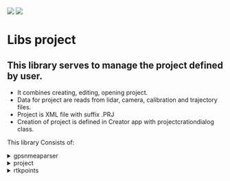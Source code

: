 <!-- PROJECT LOGO -->
<br />
<div align="left">
<img src="https://github.com/dekdekan/lidaretto-desktop/blob/completeRefactor_change_cuts/README_images/logo_black.svg#gh-light-mode-only">
<img src="https://github.com/dekdekan/lidaretto-desktop/blob/completeRefactor_change_cuts/README_images/logo_white.svg#gh-dark-mode-only">
</div>
  <h1 align="left">Libs project</h1>

## This library serves to manage the project defined by user.
 - It combines creating, editing, opening project.
 - Data for project are reads from lidar, camera, calibration and trajectory files.
 - Project is XML file with suffix .PRJ
 - Creation of project is defined in Creator app with projectcrationdialog class.
 
This library Consists of:

<!-- //////////////////////////////////////////////////////////////////////////////////////////////////////////////////////////////////////////////////////// -->

<details><summary>gpsnmeaparser</summary>
<p>

## gpsnmeaparser is class using for parsing GNSS Logs, specifically GGA and RMC logs.
  ### Getting Started
1. To start, simply create object of this class and then you can use corresponding methods.
2. You can also create and init object of this class by using conscructor:
```js
  gpsNMEAparser();
```
&emsp;Or:
```js
  gpsNMEAparser(std::string GGASentence,std::string RMCSentence)
```  
  
  **GGA sentence looks like as follow**:
  <img src="https://github.com/AlexPoltak/vrs_cvicenie_3/blob/main/Src/GPGGA.png">
  
1. To check whether some GGA sentence is valid use **isValidGGA** on object:
  
    - Returns true when sentence is valid GGA sentence, else returns false
```js
  bool isValidGGA(const std::string GGASentence)
```
2. To set class values parsed from GGA sentence use:

```js
  void setValuesGGA(std::string GGA)
```
  <br>
  
  **RMC sentence looks like as follow**:
  <img src="https://github.com/AlexPoltak/vrs_cvicenie_3/blob/main/Src/GPMRCAsset%201.png">
  
1. To check whether some RMC sentence is valid use **isValidRMC** on object:
  
    - Returns true when sentence is valid RMC sentence, else returns false
```js
  bool isValidRMC(const std::string RMCSentence)
```
2. To set class values parsed from RMC sentence use:

```js
  void setValuesRMC(const std::string RMCSentence)
```
  
---  
  
</p>
</details>


<!-- //////////////////////////////////////////////////////////////////////////////////////////////////////////////////////////////////////////////////////// -->

<details><summary>project</summary>
<p>

#### This class serves for manipulating with project that are created by user. Creation is done in the creator app(by projectcreationdialog class) where user have to load trajectory, lidar and calibration file(That files are required for project creation). Optionally user can load camera file, if were obtained.
Based on these files is created project thanks to which user can interact with all basic stuff(Trajectory displaying, selection, showing informations, profiles generation and more).Most of operations with project are used in creator app(in corresponding classes)

  ### Getting Started
  
1. For access to all methods first create object of this class:
  
    - `c_qualityType` - quality indicator displayed on trajectory:&emsp;0 - position<br>     &emsp;&emsp;&emsp;&emsp;&emsp;&emsp;&emsp;&emsp;&emsp;&emsp;&emsp;&emsp;&emsp;&emsp;&emsp;&emsp;&emsp;&emsp;&emsp;&emsp;&emsp;&emsp;&emsp;&emsp;&emsp;&emsp;&nbsp;
1 - heading<br>
&emsp;&emsp;&emsp;&emsp;&emsp;&emsp;&emsp;&emsp;&emsp;&emsp;&emsp;&emsp;&emsp;&emsp;&emsp;&emsp;&emsp;&emsp;&emsp;&emsp;&emsp;&emsp;&emsp;&emsp;&emsp;&emsp;&nbsp;
2 - PDOP<br>     &emsp;&emsp;&emsp;&emsp;&emsp;&emsp;&emsp;&emsp;&emsp;&emsp;&emsp;&emsp;&emsp;&emsp;&emsp;&emsp;&emsp;&emsp;&emsp;&emsp;&emsp;&emsp;&emsp;&emsp;&emsp;&emsp;&nbsp;
3 - speed
    - `c_stdprecision` - maximum precision of position 
    - `c_minstdprecision` - minimum precision of position 
    - `c_stdprecisionHeading` - maximum heading precision
    - `c_minstdprecisionHeading` - minimum heading precision
    - `c_minPDOP` - disable/enable calculation
    - `c_maxPDOP` - disable/enable calculation
    - `c_minSpeed` - minimum speed precision
    - `c_maxSpeed` - maximum speed precision
    - `c_smartfilter` - whether smart filter is enabled(remove scans while standing)
    - `c_speedfilter` - whether speed filter is enabled
    - `c_speedfilterThreshold` - speed threshold for speed filter
  
> All this input parameters user can change in tab settings.(It is done by minmaxprecisiondialog class in creator app)
 ```js
    std::shared_ptr<Project> nameOfProjectObject=std::make_shared<Project>( int c_qualityType, double c_stdprecision, double c_minstdprecision, double c_stdprecisionHeading, double c_minstdprecisionHeading,double c_minPDOP, double c_maxPDOP,double c_minSpeed, double c_maxSpeed, bool c_smartfilter, bool c_speedfilter, double c_speedfilterThreshold)
  ``` 
  
2. If you want to clear project values based on which informations are displayed in UI,  use:
  
```js
  void Project::clearProject()
```    
<details><summary>&emsp;&emsp; Some required step to create project </summary>  <!--////////////////////////////////////////////////////////////////////// --></br>

1. Setting project path that contains project file name(to this file will be stored project values after saving)
```js
  void Project::setProjectFilename(QString newProjectFile)
``` 
<br>
  
2. Setting trajectory file path:
```js
  void Project::setTrajectoryFilename(QString newTrajectoryFile)
```  
 
<br>
  
3. Setting lidar file path:
      
     - `index` - ID of lidar
    
```js
  void Project::setLidarFilename(QString newLidarFile,int index)
```  
  
<br>  
  
4. Setting path to calibration file:
```js
  void Project::setCalibrationFilename(QString newCalibrationFile)
```  
  
<br> 
  
5. Setting calibration values from calibration file:
  
 > It returns true when everything was set correctly, else returns false
  
```js
  bool Project::setCoreConfigurationFromCalibrationFile(const char *filename)
```  
  
<br>  
  
6. Preparing needed structure that holds all lidar and camera devices info:
  
 > It is used after setting the calibration file
     
```js
  void Project::initDevices()
```  
  
---   
  
</details>

<details><summary>&emsp;&emsp; Some other methods to initialize the project </summary>  <!--////////////////////////////////////////////////////////////////////// --></br>

1. Setting path to camera files:

     - `newCameraFile` - path to files
     
     -  | VideoType     | 
        | :-------------| 
        | garmin_virb   |
        | labpano       | 
        | gopro         | 
        | sony          |
  
```js
  void Project::setCameraFilename(QString newCameraFile,VideoType type)
```    
  
<br>  
  
2. To check whether path to given camera(video,images) files is correct(whether directory contains relevant files) use:

```js
  int checkWhetherCameraPathCorrect(QString path,Project::VideoType videotype);
```  

<br>  
  
3. To set description from user about project use:
  
```js
  void setProjectDescription(std::string descr)
```  
  
 <br> 
  
4. You can save this description also to file by:

```js
  void saveDescriptionToFile(std::string path)
```  
  
```diff
- Most of the previous methods you can see in creator app, specificaly in projectcrationdialog class. This dialog box show up when the user selects option to create new project.
```

---   
  
</details>


<details><summary>&emsp;&emsp; Saving and opening/reading project </summary>  <!--////////////////////////////////////////////////////////////////////// --></br>

1. When the required steps have been taken or some modification in project have been made, to save project with all values use **saveProjectFile** method. Project will be saved to XML file with .PRJ sufix.

```js
  void Project::saveProjectFile()
```  
  
> This method contains method **saveProjectFileToXml**, that saves all project values to XML file.

<br>  
  
2. To open project file and read all values from it use:

    - `filename` - path to project file

```js
  ProjectOpeningStatus Project::openProjectFromFile(QString fileName)
```  
 
> This method contains method **readProjectFileFromXml**(new project version),**readProjectFile**(old project version) that serves to parse all values from lidar, calibration,trajectory and camera files and assigns all needed variables from them.

<br>  
  
3. To check whether given file is XML file use:
  
```js
  bool Project::isProjectFileXML(QString fileName)
```  

<br>
  
4. To get name of current opened project use:
  
```js
  QString Project::getProjectFilename()
```  
 
<br>  
   
5. To get registry name of current opened project (it is used to add project to recent projects and so on) call:
  
```js
  QString Project::getRegistryEntryNameOfProject()
``` 
 
---   
  
</details>

<details><summary>&emsp;&emsp; Manipulating with trajectory/lidar frames/points </summary>  <!--////////////////////////////////////////////////////////////////////// --></br>

####  Frames
    
1. This returns indexes of **trajectory frames** that are selected(has state=2) - trajectory frames that user selects in selection mode :
  
```js
  std::vector<int> Project::getSelectedFrames()
```  
<br>
  
2. This returns indexes of **lidar frames**, based on trajectory selections (where state=2) :
  
      - `index` - lidar ID

```js
  std::vector<int> Project::getSelectedFramesForLidarDevice(int index)
```  
<br>

3. To get index of **frame from lidar**(with given ID) which is placed at given trajectory position use:
  
      - `whichTrajectoryPoint` - ID of trajectory point at which the ID of lidar frame should be returned
      - `whichLidar` - lidar ID

```js
  int Project::getLidarFrameFromTrajectoryRelationInfo(int whichTrajectoryPoint, int whichLidar)
```    
  
<br>

4. To obtain **lidar frames** indexes based on given trajectory indexes and lidar ID use **getSelectedFilteredFramesForLidarDevice**:
 &emsp;If there are some missing trajectory indexes in input, the space in corresponding lidar frames indexes will be filled in return.

    - `preselected` - IDs of trajectory points at which the IDs of lidar frame should be returned
    - `index` - lidar ID

```js
  std::vector<int>  Project::getSelectedFilteredFramesForLidarDevice(std::vector<int> &preselected,int index)
``` 

<br>

5. To get lidar frame structure use:

    - `whichLidar` - ID of lidar whose frame will be returned
    - `localfile` - lidar file in which the frame will be searched
    - `index` - index of frame, which should be returned
    - `lidToFrame` - lidar transformation
    - `restriction` - restriction to add some points to frame

> It is used for export in pointcloudExporter class

```js
  BaseFrame Project::getLidarFrameFromLidar(int whichLidar,std::ifstream &localfile,int index,CLidarToFrameTrans *lidToFrame,laserFrameRestrictionBase *restriction,int &openedFileID,int colormodel ,double minIntensityColor,double maxIntensityColor )
``` 
<br>

6. To save/get selected frames(selected by user in selection mode) to/from file for access in another app use:
&emsp; &emsp;To save use:
```js
  bool saveProjectSelectionToXml();
```  
> Method returns true when saving was successful, else returns false

&emsp; &emsp;To get selected frames from saved file use:
```js
  std::vector<int> Project::getSelectionFromXml()
```  
> Method returns IDs of selected frames

<br>

7. To clear selection of trajectory(changing value of all trajectory states to state=0) call:
```js
  void Project::clearTrajectorySelection()
```
<br>

8. To receive relational vector between lidar frames and trajectory use:
```js
  std::vector<FrameData>& Project::getFramesTrajectoryRelationsInfoAsReference()
``` 
   &emsp; To get reference on this relational vector call:
```js
  std::vector<FrameData>* Project::getFramesTrajectoryRelationsInfoAsPointer()
``` 
<br>

9. To fill/get trajectory frames structure(info about selected frames and so on) call **getTrajectoryRealtionInfoPtr()**. It is used for undostack operations and for some visualizations on map...:
  
&emsp; &emsp;To get this structure use:

```js
  std::shared_ptr<std::vector<framesTrajectoryRelationsInfoStruct>> getTrajectoryRealtionInfoPtr()
```

&emsp; &emsp;To fill this structure use:

```js
  void Project::fillFramesTrajectoryRelationsInfo(int trajectoryType)
```

```diff  
 - It is generated/filled with **trajectoryTransformation** vector that is prepared by trajectory reader in reading methods for opening project
```

<br>

10. To obtain trajectory transformations vector, that is prepared by trajectory reader in reading methods for opening project, call:
  
     - `withModification` - when is true and some modification by fit points are done, the modified trajectory transformations will be returned

```js
  std::vector<Transformation> &getTrajectoryTransformation(bool withModification=false)
```
   &emsp; To get zero(first) transformation from this vector use:
  
```js
  const Transformation &getZeroPositionFromTransformation()
```
   &emsp; To get length of transformation vector(length of trajectory) use method **getTrajectoryLength**. It is used in Graph making:

```js
  int getTrajectoryLength()
```
<br>

#### Points

1. To find the point that is at given distance before the point with given ID use:

    - `fromWhichpoint` - ID of trajectory point(in framesTrajectoryRelationsInfo structure) from which the point before it is searched.
    - `dist` - distance from "fromWhichpoint" point
 
> It returns transformation ID of point that is at given distance

```js
  int Project::findPointTrajectoryInDistBefore(int fromWhichpoint, double dist)
```
<br>

2. To find the point that is at given distance after the point with given ID use:

    - `fromWhichpoint` - ID of trajectory point(in framesTrajectoryRelationsInfo structure) from which the point behind it is searched.
    - `dist` - distance from "fromWhichpoint" point

> It returns transformation ID of point that is at given distance

```js
  int Project::findPointTrajectoryInDistAfter(int fromWhichpoint, double dist)
```

<br>

3. To find out the distance between two trajectory points use method:

    - `first` - ID of first trajectory point(in framesTrajectoryRelationsInfo structure)
    - `second` - ID of second trajectory point(in framesTrajectoryRelationsInfo structure)

```js
  double Project::findDistBetweenTrajectoryPoints(int first, int second)
```

--- 

</details>
  
  
<details><summary>&emsp;&emsp; Wrappers for trajectory matters(inertial explorer filereader)  </summary>  <!--////////////////////////////////////////////////////////////////////// --></br>
  
1. To generate transformations for trajectory call **traj_generateTransformation**. It is used in projectcreationdialog class.
  
```js
  void Project::traj_generateTransformation()
```   
 
<br> 
  
2. To read trajectory file and inits values for trajectory reader class(inertialExplorerFileReader) call **traj_readTrajectoryFromFile**. It is used in projectcreationdialog class and in project reading methods.
  
```js
  int Project::traj_readTrajectoryFromFile(QString rawTrajFile)
```     
  
<br> 
 
3. To inits relational vector between lidar data and trajectory file use **traj_initFileWithTransformations**. It is used in projectcreationdialog class.
  
```js
  void Project::traj_initFileWithTransformations(int index)
```
<br>

4. To obtain trajectory constrains use **traj_getFileConstrains**. It is used in projectcreationdialog class.
  
```js
  void Project::traj_getFileConstrains(InertialExplorerBoxData &constrains)
```

--- 

</details>
  
<details><summary>&emsp;&emsp; Creating and manipulating with line cutting segment and relevant zones </summary>  <!--////////////////////////////////////////////////////////////////////// --></br>

  It is displayed in profile mode on map(creator app), when user clicks somewhere on trajectory. Based on this line segment(frames that are inside) is generated pointcloud to display in profiles.:

#### Line cut segment
Line cut segment variable holds points that defines itself:

| Range from                        | Range to                         |      | definition          |
| :-------------                    | :-------------                   |------| :-------------      | 
| lineCutSegment->cutRectangle[0]   |                                  |      | center of line( where user clicked on trajectory)     | 
| lineCutSegment->cutRectangle[1]   | lineCutSegment->cutRectangle[4]  |      | perimeter points of line that indicates width of XY projection-aerial view    |
| lineCutSegment->cutRectangle[5]   | lineCutSegment->cutRectangle[8]  |      | perimeter points of line that indicates width of ZX projection-cut view  |
| lineCutSegment->cutRectangle[9]   | lineCutSegment->cutRectangle[12] |      | perimeter points of line that indicates sideway cut       | 
  
  
1. To prepare line cut segment points use method getPerpendicularLineSegmentAtTrajectory(). Line segment is generated perpendicular to given trajectory place.

      - `trajectoryID` - ID of trajectory point to which the points of perpendicular line segment are calculated
      - `segmentLength` - length of line segment(defined by user)
      - `segmentWidth` - width of XY projection-aerial view(defined by user)
      - `cutWidth` - width of cut (width of ZX projection-cut view defined by user)
  
```js
  std::vector<QPointF> Project::getPerpendicularLineSegmentAtTrajectory(int trajectoryID, double segmentLength,double segmentWidth,double cutWidth)
```    
  
```diff
- Points of this line cut segment and more visual parameter you can get by method getParamsForMapStruct()
```
  
<br>  
  
2. To obtain IDs of trajectory for prepared line segment use method **getFramesForPerpendicularLineSegment**. Based on this IDs is generated pointcloud for projections in creator app:

      - `limits` - limits of line segment(you can use return value from method **getPerpendicularLineSegmentAtTrajectory**)
      - `selectedId` - ID of trajectory where line segment is created
      - `segmentWidth` - width of XY projection-aerial view( set by user)

```js
  std::vector<int> Project::getFramesForPerpendicularLineSegment(std::vector<QPointF> limits,int selectedId,double segmentWidth)
```  
  
<br>  
  
3. To prepare line cut segment for sideway view(ZY projection) use:

      - `cx` - X position of sideway cutting line center
      - `cy` - Y position of sideway cutting line center
      - `rx` - direction vector of sideway cutting line
      - `ry` - direction vector of sideway cutting line

```js
  std::vector<pcl::PointXYZRGB> Project::getPerpedicularLineSegmentForSidewayCut(double cx,double cy, double rx,double ry,int trajectoryID,int rtkID, double segmentLength,double segmentWidth,double cutWidth)

```  
 > It returns points of prepared line segment in order:<br>
    - [0] center point of cutting line<br>
    - [1] right centered point of cut(on right side of trajectory)<br>
    - [2] left centered point of cut(on left side of trajectory)
  
<br>  
  
 4. To clear line cut segment variable that holds zones and points of cutting lines use **clearLineCut** method.
  
```js
  void clearLineCut()
```  

#### Zones
1. To get number of zones in current prepared line cut segment, use:
  
 ```js
  int getLineCutSegmentZonesCount()
``` 
<br>  
  
2. To get angle between zones of points in prepared cutting line segment call:
  
      - `firstZone` - ID of some zone in cutting line segment
      - `secondZone` - ID of another zone in cutting line segment

> Returns angle in radians. It is used in correction to shift zone in chosen angle.
```js
  double Project::getAngleBetweenLineCutSegmentZones(int firstZone, int secondZone)
```  
  
<br>  
  
3. To get GPS timestamp for given zone in prepared cutting line segment use:

      - `i` - ID of zone in cutting line segment

```js
  double Project::getTimeOfLineCutSegmentZone(int i)
```  

<br>

4. To receive trajectory ID for given zone of prepared line cut segment use:
  
      - `i` - ID of zone in cutting line segment

```js
  int Project::getTrajectoryIDOfLineCutSegmentZone(int i)
```  
 
--- 

</details>
  
  
<details><summary>&emsp;&emsp; Methods for creating and manipulating with corrections of pointcloud </summary>  <!--////////////////////////////////////////////////////////////////////// --></br>

  In profile mode user can click somewhere on trajectory and make corrections there in a few steps. Firstly user can measure in profile views with measurement tool(measurement button in menu among profile views), where pointcloud should be corrected. After measurement, user can create correction by pressing FIT button that is next to the measurement tool button.
  
1. To add fit point use method **addFitPoint**.  It is point(with correction structure) on trajectory, where user wants to create correction. Correction structure holds user measurements, trajectory time and so on:

      - `positionID` - ID of trajectory position where correction should be made
      - `correctioninfo` -  correction info structure that will be added
      - `nearestPosible` - treshold to add fitpoint. If given fit point is closer to some existing fitpoint than this value,then this fitpoint will not be added.
      - `connectedDistance` - how far trajectory points can be from each other to be connected to same correction.
      - `fadeDistance` - how far end points should be from relevant fit point

> Returns true when fitpoint was added, else returns false.

```js
  bool Project::addFitPoint(int positionID, FITpointCorection correctioninfo,double nearestPosible,double connectedDistance,double fadeDistance)
```  

<br>

2. To modify existing fitpoint use:
  
      - `positionID` - ID of trajectory position where correction should be modified
      - `correctioninfo` -  correction info structure that will replace the previous one
      - `nearestPosible` - it is not used there
      - `connectedDistance` - how far trajectory points can be from each other to be connected to same correction.
      - `fadeDistance` - how far end points should be from relevant fit point

> When point for modification does not exist, the new one will be added.

```js
  bool Project::modifyFitPoint(int positionID, FITpointCorection correctioninfo,double nearestPosible,double connectedDistance,double fadeDistance)
```   
 
<br> 
 
3. To add end points(where corrections on trajectory will end) for each fit point use:
  
      - `connectedDistance` - how far trajectory points can be from each other to be connected to same correction.
      - `fadeDistance` - how far end points should be from relevant fit point
  
> - If distance between neighboring fitpoints is lower than connectedDistance, existing end points will be shifted.<br>
> - If distance between neighboring fitpoints is higher than connectedDistance, new end points will be added<br>
>  - Endpoints in fitpoints std::map variable have for distinctions negative value of trajectory ID. Therefore, when you want to access to trajectory by ID use absolut value of this map key.
  

```js
  void Project::addEndPointsToFitCorrections(double connectedDistance,double fadeDistance)
```    
<br>

4. To calculate and apply corrections based on added fitpoints use:
  
      - `connectedDistance` - how far trajectory points can be from each other to be connected to same correction.
      - `holdDistance` - if fit points are not connected, how far to hold the correction value
      - `fadeDistance` - how far end points should be from relevant fit point
  
> This prepare **modifiedtrajectoryTransformation** variable which can be obtained by method **getTrajectoryTransformation** described in section ** Manipulating with trajectory, lidar frames**:
  
```js
  void Project::calcCorrectionFromFitPoints(double connectedDistance,double holdDistance,double fadeDistance)
```   
  
<br>  
  
5. To find out whether corrections were created use:
  
> It returns true when some corrections were created, else returns false  
```js
  bool correctionExists()
```  

<br>
  
6. To get reference of created fitpoints for access to them use:
  
```js
  std::shared_ptr<std::map<int,FITpointCorection>> Project::getFitpointsAsReference()
```  

<br>

7. To save all crated correction fit points for future reconstruction of corrections use:
  
```js
  bool Project::saveFitPoints()
```  
<br>
  
8. To load saved fitpoints for reconstruction of created corrections call>
  
> It returns true when fitpoints were loaded, false when loading of fitpoint file was incorrect 
  
```js
  bool Project::loadFitPoints()
``` 
  
<br>  
  
9. To obtain calculated trajectory corrections for zone in prepared cutting line segment use:
  
      - `holdDistance` - ID of zone in prepared cutting line segment
  
> Creating and manipulating with cutting line segment is described in section **Creating and manipulating with line cutting segment**
  
```js
  correction Project::getTrajectoryCorrectionForZone(int i)
``` 
  
 ---  
  
</details>


  
<details><summary>&emsp;&emsp; Manipulating with visual parameters (contains filters and auxliary methods that can be used) </summary>  <!--////////////////////////////////////////////////////////////////////// --></br>

#### User can change visual parameters in settings tab

```diff
- Most of this visual parameters are described in object creation method of this class.
```

1. These visual parameters, cutting line segment and more you can obtain in structure by method **getParamsForMapStruct**:

> This structure is used in mymapcontrol class to draw trajectory, line cutting segment and other stuff on map.

```js
  ParametersForMapInteraction Project::getParamsForMapStruct()
``` 
 <br> 
 
2. To get value of specific visual parameter use:

```js
  {return type} Project::getVisualParameter{name of paramter}()
``` 
  
  <br> 
  
3. To set value of specific visual parameter use:

```js
  void setVisualParameter{name of parameter}(value)
``` 
  
  <br> 
  
4. For obtaining whether shake filter is enabled use:

```js
  bool getUseShakeFilter()
``` 
  
&emsp; &emsp;To set it use:
```js
  void setUseShakeFilter(bool usefilt)
```  
 
 <br> 
 
5. This sets prepared quality parameter to framesTrajectoryRelationsInfo structure. (It is used for coloring the trajectory by quality type in mymapcontrol class).

  
```js
  void Project::setVisualQualityParameter()
```
```diff
- Use setVisualQualityParameter method when quality parameter was changed
```

<br> 

6. To use trajectory disabling based on filters in usage use:
```js
  void Project::setTrajectoryDisabling()
```

&emsp;It contains **disableTrajectoryPartsByDiff** method that represents shake filter:<br> 
&emsp;&emsp;    - `secAfter` - seconds after problem point. 

> Points that are in given time(secAfter input) from problem point, will be also disabled.

```js
void Project::disableTrajectoryPartsByDiff(int secAfter)
```

<br> 
   
7. To clear all trajectory disabling use:
```js
  void Project::clearTrajectoryDisabling()
```

<br>

8. To get indexes of lidar lines based on preset value call:
  
    - `whichlidar` - ID of lidar
    -   | whichlines    | 
        | :-------------| 
        | All           |
        | Central       | 
        | EverySecond   | 
        | HighRes       |
        | UltraHighRes  |

```js
  std::vector<int> Project::getUnusedLaserLinesForLidar(int whichlidar, BaseLidarReader::LidarLinesPresets whichlines)
```     

--- 

</details>
  
  
  
<details><summary>&emsp;&emsp; Manipulating with transformations, rotations and time offsets of/between devices(lidar, camera, body) </summary>  <!--////////////////////////////////////////////////////////////////////// --></br>

#### Transformations
1. Transformation of lidar device:<br>
  To set this transformation:
```js
  void Project::setLidarTransformation(Transformation newTransform, int lidarIndex, double gain)
```  
&emsp; &emsp;To get this transformation:
```js
  Transformation Project::getLidarTransformation(int lidarIndex, double gain)
```   
 <br> 
 
2. Transformation of camera device:<br>
  To set this transformation:
```js
  void Project::setCameraTransformation(Transformation newTransform, int cameraIndex, double gain)
```  
&emsp; &emsp;To get this transformation:
```js
  Transformation Project::getCameraTransformation(int cameraIndex, double gain)
```   
   
 <br> 
 
3. Transformation between lidar and IMU:<br>
  To set this transformation use:

```js
  void Project::setTransformationLidar_IMU(Transformation newTransform, int lidarIndex, double gain)
```  
&emsp; &emsp;To get this transformation use:
```js
  Transformation Project::getTransformationLidar_IMU(int lidarIndex,double gain)
```  
&emsp; &emsp;To clear this transformation use:
```js
  void Project::clearTransformationLidar_IMU(int lidarIndex)
```  
<br> 

4. Transformation between camera and IMU:<br>
  To get this transformation use:
```js
  Transformation Project::getTransformationCamera_IMU(int cameraIndex)
```  
 <br> 
 
5. Transformation between IMU and vehicle(what the devices are connected to):
```js
  Transformation Project::getTransformationIMU_Vehicle()
```  
<br> 

6. To obtain transformation ID of given frame for given lidar use:
    - `whichDevice` - ID of lidar
    - `whichFrame` - ID of frame for which the ID of transformation should be returned
   
> It is used in pointcloudexporter class
  
```js
  int Project::getTransformationPostionOfDeviceFrame(int whichDevice, int whichFrame)
```   
<br>   
  
7. To obtain transformation ID of given frame for given camera use:
    - `whichDevice` - ID of camera
    - `whichFrame` - ID of frame for which the ID of transformation should be returned

> It is used in pointcloudexporter class

```js
  int Project::getTransformationPostionOfDeviceFrame(int whichDevice, int whichFrame)
```   
#### Rotations

1. Rotation  between IMU and vehicle(what the devices are connected to):
  To get this transformation use:
```js
  Transformation Project::getIMUtoVehicleRotation()
```  
  <br> 
  
2. Rotation of lidar device:
  To get this rotation:
```js
  double Project::getLidarRotation(int lidarIndex)
```   
 <br> 

3. Rotation of camera device:<br>
  To set this rotation:
```js
  void Project::setCameraRotation(int cameraIndex,double rotation)
```  
&emsp; &emsp;To get this rotation:
```js
  double Project::getCameraRotation(int cameraIndex)
```   

 <br> 

4. To get boresight rotation use :
```js
  Transformation Project::getBoresightRotation()
``` 
#### Time offsets

1. Time offset of lidar device:<br>
  To get this offset:
```js
  double getLidarTimeOffset(int lidarIndex)
```   

 <br> 

2. Time offset of camera device:<br>
  To set this offset:
```js
  void setCameraTimeOffset(int cameraIndex,double newOffset);
```  
&emsp; &emsp;To get this offset:
```js
  double getCameraTimeOffset(int cameraIndex);
```   

--- 

</details>
  
<details><summary>&emsp;&emsp; Adding RTK points </summary>  <!--////////////////////////////////////////////////////////////////////// --></br>

```diff
- This methods serves to add RTK points, when user load them, to project file.
- Loading of RTK points is done in CreatorMainWindow class speciffically by AddRtkPointDialog widget class
- Manipulating with RTK points and making some corrections by them is done in class rtkpoints also described in this README.
```

1. To add/prepare RTK point to RTK vector variable use:

> This is used in **reconstructProfile method** to reconstruct profiles from fitpoint that user choosed. Fitpoint is there added to RTK point vector.

```js
  void addRTKpoint(RtkPoint newPoint);
```   
<br>

2. This saves all RTK points(previous added RTK points with appended input RTK points) to project file :

    - `pointsToAdd` - These points will be appended to RTK vector

```js
  void Project::addRTKpoint(std::shared_ptr<std::vector<RtkPoint>> pointsToAdd)
```   
<br>

3. To filter given RTK by trajectory boundaries use:

    - `pointsToFilter` - RTK Points to filter. These vector after filtering will hold only RTK points inside the boundaries

> This method returns number of filtered RTK points

```js
  int Project::filterRTKpointsByProjectBoundaries(std::shared_ptr<std::vector<RtkPoint>> pointsToFilter)
```   
<br>

4. To get reference of prepared/loaded RTK points vector use:
```js
  std::shared_ptr<std::vector<RtkPoint>> Project::getRTKpointsAsReference()
```   

<br>

5. To clear vector that holds RTK points use:
```js
  void Project::clearRtkPoints()
```   
  
--- 
  
</details>


 <details><summary>&emsp;&emsp; Camera files preparation</summary>  <!--////////////////////////////////////////////////////////////////////// --></br>
 
  
 1. To prepare structure that holds camera data, info use:<br>
 
    - `cameraIndex` - ID of camera for which all should be prepared
    - `filename` - path to camera files
    -   | video_type-type of camera     | 
        | :-------------                | 
        | garmin_virb                   |
        | labpano                       | 
        | gopro                         | 
        | sony                          |

 > This method load camera files and prepare relational vector between video frames and trajectory. It is used for having access to specific video frame at given trajectory position and so on
 
```js
    int prepareAllVideoStuffForOneCamera(int cameraIndex, QString filename="", VideoType video_type=VideoType::garmin_virb);
```   
  &emsp;  Based on type of camera one of this relevant method is called in previous method :
  
   &emsp; **For Garmin camera preparation**
```js
    int prepareAllVideoStuffForOneCameraAsGarmin(int cameraIndex,QString filename="");
```   

   &emsp; **For LabPano camera preparation**
```js
    int prepareAllVideoStuffForOneCameraAsLabPano(int cameraIndex,QString filename="");
```   

   &emsp; **For Sony camera preparation**
```js
    int prepareAllImageStuffForOneCameraAsSony(int cameraIndex,QString filename="");
```   

<br>

2. To obtain filename of first video for given camera call:
```js
    QString getFirstVideoFilenameForCamera(int cameraIndex)
```   
  
<br>  
  
3. To obtain transformation timestamp of given camera:
    - `cameraIndex` - ID of camera 
    - `id` - ID in relation vector between video frames and trajectory(cameraDataToTrajectoryRelVec)

```js
    double getTransformationTimestampForCameraRelVecID(int cameraIndex, int id)
```   
  
<br>  
  
4. To obtain transformation ID of given camera:
    - `cameraIndex` - ID of camera 
    - `id` - ID in relation vector between video frames and trajectory(cameraDataToTrajectoryRelVec)

```js
    double getTransformationIDForCameraRelVecID(int cameraIndex, int id)
```   



</details>

---   
  
</p>
</details>

<!-- //////////////////////////////////////////////////////////////////////////////////////////////////////////////////////////////////////////////////////// -->

<details><summary>rtkpoints</summary>
<p>
  
 #### Real-time kinematic positioning(RTK). These points are from other receiver-fixed base station. <br>
- It is used to provide corrections and increase the accuracy of points GNSS positions. <br>
- This class enables loading RTK points from file and transform them from/to chosen coordinate system to/from UTM. <br>
- Loading of RTK points is implemented by addrtkpointsdialog class in creator app. Dialog will open when user choose in profile mode the GCP in right menu and there press **add points** button.
- To add RTK points to project, see section **Adding RTK points** in project dropdown of this README
 
  ### Getting Started
  
1. To start, simply create object of this class and then you can use corresponding methods.
```js
  rtkPoints::rtkPoints()
```
  
<br>  
  
2. To set transformation(datum, coordinate grid system) use:
  
    - `gridname` - name of cadastral coordinate grid
    - `geoidname` - name of geoid model
    - `transfromationID` - ID of selected datum transformation. 
    - `utmzone` - number of UTM zone
    - `UTMzoneText` - UTM zone

> It is used in addrtkpointsdialog. There user can choose the datum. By this method the transformation(datum), chosen by user, will be set and then applied on RTK points.
  
```js
  void rtkPoints::setTransformation(std::string gridname,std::string geoidname, int transfromationID,int utmzone,char UTMzoneText[])
```
  
```diff
- Transformation(datum) have to be set by this method before loading RTK points with method **loadRtkPoints**
- Datums that user can choose in **addrtkpointsdialog UI** are manage in **proj4transforms class** and overall in lib Datums.
```

<br>  
  
3. To load RTK points from file use:
    - `RTKpoints` - there will be append the RTK points loaded from file
    - `filename` - path to file with RTK points
    - `trajectoryTransformation` - trajectory transformations. Can be get by method **getTrajectoryTransformation** in project class
    -   | format - format of points that  should be used   | 
        | :-------------                                  | 
        | IDXYZ                                           |
        | IDYXZ                                           |

    - `ignorefirstLine` - number of lines in file that should be ignored/skipped

> - If points were loaded correctly, this method will return number of RTK points that are outside of trajectory boundaries(points that were not added).
> - If file was not opened correctly, returns -1
  
```js
  int rtkPoints::loadRtkPoints(std::shared_ptr<std::vector<RtkPoint>> RTKpoints,std::string filename,std::vector<Transformation> &trajectoryTransformation,fileFormat format, int ignorefirstLine)
```
  
 <br> 
  
   &emsp; All RTK points are in this method transformed from chosen transformation(datum) to UTM by:
  
```js
int rtkPoints::transformPoint(RtkPoint &point)
```

```diff
- before loading points by method **loadRtkPoints** have to be set Transformation(datum) using method **setTransformation** described in step 2.
```
  
</p>
</details>

